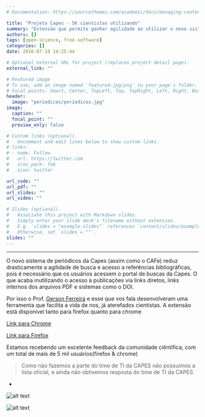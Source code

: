 ```yaml
---
# Documentation: https://sourcethemes.com/academic/docs/managing-content/

title: "Projeto Capes - 5K cientistas utilizando"
summary: "Extensão que permite ganhar agilidade ao utilizar o novo sistema de periódicos CAPES"
authors: []
tags: [open-science, free-software]
categories: []
date: 2016-07-18 14:25:44

# Optional external URL for project (replaces project detail page).
external_link: ""

# Featured image
# To use, add an image named `featured.jpg/png` to your page's folder.
# Focal points: Smart, Center, TopLeft, Top, TopRight, Left, Right, BottomLeft, Bottom, BottomRight.
header: 
  image: "periodicos/periodicos.jpg"
image:
  caption: ""
  focal_point: ""
  preview_only: false

# Custom links (optional).
#   Uncomment and edit lines below to show custom links.
# links:
# - name: Follow
#   url: https://twitter.com
#   icon_pack: fab
#   icon: twitter

url_code: ""
url_pdf: ""
url_slides: ""
url_video: ""

# Slides (optional).
#   Associate this project with Markdown slides.
#   Simply enter your slide deck's filename without extension.
#   E.g. `slides = "example-slides"` references `content/slides/example-slides.md`.
#   Otherwise, set `slides = ""`.
slides: ""
---
```



---



O novo sistema de periódicos da Capes (assim como o CAFe) reduz drasticamente a agilidade de busca e acesso a referências bibliográficas, pois é necessário que os usuários acessem o portal de buscas da Capes. O que acaba inutilizando o acesso a publicações via links diretos, links internos dos arquivos PDF e sistemas como o DOI.

Por isso o Prof. [Gerson Ferreira](http://www.infis.ufu.br/gerson) e esse que vos fala desenvolveram uma ferramenta que facilita a vida de nos, já aterefados cientistas. A extensão está disponível tanto para firefox quanto para chrome

[Link para Chrome](https://chrome.google.com/webstore/detail/redirecionamento-capes-pe/lpfcdddcpijdfghkimmcpkmidafnljbo)

[Link para Firefox](https://addons.mozilla.org/pt-BR/firefox/addon/redir-capes-periodicos/)

Estamos recebendo um excelente feedback da comunidade ciêntifica, com um total de mais de 5 mil usuários(firefox & chrome)


> Como não fazemos a parte do time de TI da CAPES não possuímos a lista oficial, e ainda não obtivemos resposta do time de TI da CAPES

<!--O Primeiro passo foi obter uma lista com os domínios cadastrados no portal periódicos da CAPES.  -->

<!--Criando um pequeno script python conseguimos realizar uma mineração desses domínios, o que nos permitiu pré-cadastar uma lista de domínios-->



-

![alt text](/img/periodicos/domainCapes.png "Logo Title Text 1")


![alt text](/img/periodicos/subOpcoes.png "Logo Title Text 1")


